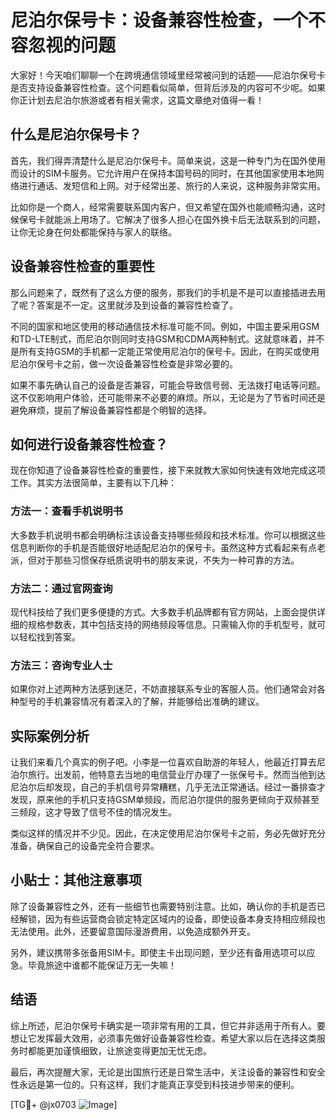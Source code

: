 # 尼泊尔保号卡：设备兼容性检查，一个不容忽视的问题

大家好！今天咱们聊聊一个在跨境通信领域里经常被问到的话题——尼泊尔保号卡是否支持设备兼容性检查。这个问题看似简单，但背后涉及的内容可不少呢。如果你正计划去尼泊尔旅游或者有相关需求，这篇文章绝对值得一看！

## 什么是尼泊尔保号卡？

首先，我们得弄清楚什么是尼泊尔保号卡。简单来说，这是一种专门为在国外使用而设计的SIM卡服务。它允许用户在保持本国号码的同时，在其他国家使用本地网络进行通话、发短信和上网。对于经常出差、旅行的人来说，这种服务非常实用。

比如你是一个商人，经常需要联系国内客户，但又希望在国外也能顺畅沟通，这时候保号卡就能派上用场了。它解决了很多人担心在国外换卡后无法联系到的问题，让你无论身在何处都能保持与家人的联络。

## 设备兼容性检查的重要性

那么问题来了，既然有了这么方便的服务，那我们的手机是不是可以直接插进去用了呢？答案是不一定。这里就涉及到设备的兼容性检查了。

不同的国家和地区使用的移动通信技术标准可能不同。例如，中国主要采用GSM和TD-LTE制式，而尼泊尔则同时支持GSM和CDMA两种制式。这就意味着，并不是所有支持GSM的手机都一定能正常使用尼泊尔的保号卡。因此，在购买或使用尼泊尔保号卡之前，做一次设备兼容性检查是非常必要的。

如果不事先确认自己的设备是否兼容，可能会导致信号弱、无法拨打电话等问题。这不仅影响用户体验，还可能带来不必要的麻烦。所以，无论是为了节省时间还是避免麻烦，提前了解设备兼容性都是个明智的选择。

## 如何进行设备兼容性检查？

现在你知道了设备兼容性检查的重要性，接下来就教大家如何快速有效地完成这项工作。其实方法很简单，主要有以下几种：

### 方法一：查看手机说明书

大多数手机说明书都会明确标注该设备支持哪些频段和技术标准。你可以根据这些信息判断你的手机是否能很好地适配尼泊尔的保号卡。虽然这种方式看起来有点老派，但对于那些习惯保存纸质说明书的朋友来说，不失为一种可靠的方法。

### 方法二：通过官网查询

现代科技给了我们更多便捷的方式。大多数手机品牌都有官方网站，上面会提供详细的规格参数表，其中包括支持的网络频段等信息。只需输入你的手机型号，就可以轻松找到答案。

### 方法三：咨询专业人士

如果你对上述两种方法感到迷茫，不妨直接联系专业的客服人员。他们通常会对各种型号的手机兼容情况有着深入的了解，并能够给出准确的建议。

## 实际案例分析

让我们来看几个真实的例子吧。小李是一位喜欢自助游的年轻人，他最近打算去尼泊尔旅行。出发前，他特意去当地的电信营业厅办理了一张保号卡。然而当他到达尼泊尔后却发现，自己的手机信号异常糟糕，几乎无法正常通话。经过一番排查才发现，原来他的手机只支持GSM单频段，而尼泊尔提供的服务更倾向于双频甚至三频段，这才导致了信号不佳的情况发生。

类似这样的情况并不少见。因此，在决定使用尼泊尔保号卡之前，务必先做好充分准备，确保自己的设备完全符合要求。

## 小贴士：其他注意事项

除了设备兼容性之外，还有一些细节也需要特别注意。比如，确认你的手机是否已经解锁，因为有些运营商会锁定特定区域内的设备，即使设备本身支持相应频段也无法使用。此外，还要留意国际漫游费用，以免造成额外开支。

另外，建议携带多张备用SIM卡。即使主卡出现问题，至少还有备用选项可以应急。毕竟旅途中谁都不能保证万无一失嘛！

## 结语

综上所述，尼泊尔保号卡确实是一项非常有用的工具，但它并非适用于所有人。要想让它发挥最大效用，必须事先做好设备兼容性检查。希望大家以后在选择这类服务时都能更加谨慎细致，让旅途变得更加无忧无虑。

最后，再次提醒大家，无论是出国旅行还是日常生活中，关注设备的兼容性和安全性永远是第一位的。只有这样，我们才能真正享受到科技进步带来的便利。

[TG💪+ @jx0703 ![Image](https://github.com/user-attachments/assets/dbca1d08-cadb-493c-b0ec-ad6f7a83f270)]